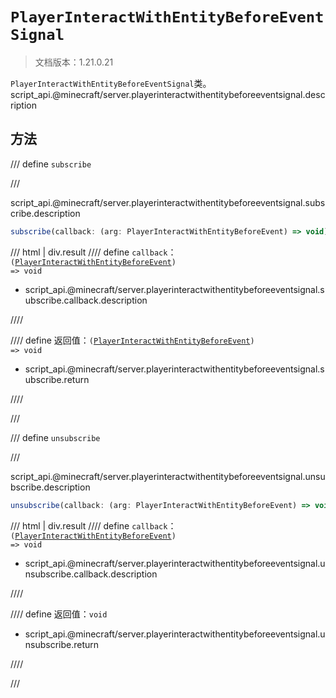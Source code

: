 # `PlayerInteractWithEntityBeforeEventSignal`

> 文档版本：1.21.0.21

`PlayerInteractWithEntityBeforeEventSignal`类。script_api.@minecraft/server.playerinteractwithentitybeforeeventsignal.description

## 方法

/// define
`subscribe`


///

script_api.@minecraft/server.playerinteractwithentitybeforeeventsignal.subscribe.description

```js
subscribe(callback: (arg: PlayerInteractWithEntityBeforeEvent) => void): (arg: PlayerInteractWithEntityBeforeEvent) => void
```

/// html | div.result
//// define
`callback`：<code>(<a href="../playerinteractwithentitybeforeevent/">PlayerInteractWithEntityBeforeEvent</a>) =&gt; void</code>

- script_api.@minecraft/server.playerinteractwithentitybeforeeventsignal.subscribe.callback.description


////

//// define
返回值：<code>(<a href="../playerinteractwithentitybeforeevent/">PlayerInteractWithEntityBeforeEvent</a>) =&gt; void</code>

- script_api.@minecraft/server.playerinteractwithentitybeforeeventsignal.subscribe.return


////

///


/// define
`unsubscribe`


///

script_api.@minecraft/server.playerinteractwithentitybeforeeventsignal.unsubscribe.description

```js
unsubscribe(callback: (arg: PlayerInteractWithEntityBeforeEvent) => void): void
```

/// html | div.result
//// define
`callback`：<code>(<a href="../playerinteractwithentitybeforeevent/">PlayerInteractWithEntityBeforeEvent</a>) =&gt; void</code>

- script_api.@minecraft/server.playerinteractwithentitybeforeeventsignal.unsubscribe.callback.description


////

//// define
返回值：`void`

- script_api.@minecraft/server.playerinteractwithentitybeforeeventsignal.unsubscribe.return


////

///

